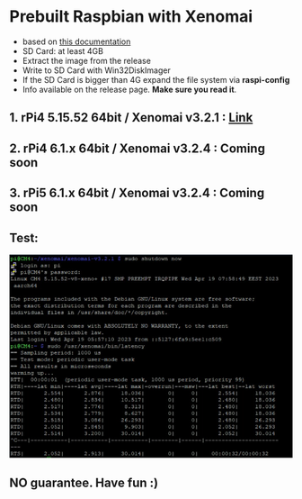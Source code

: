 # Prebuilt Raspbian with Xenomai
- based on [this documentation](https://george117.github.io/rPi_Xenomai/)
- SD Card: at least 4GB
- Extract the image from the release
- Write to SD Card with Win32DiskImager
- If the SD Card is bigger than 4G expand the file system via **raspi-config**
- Info available on the release page. **Make sure you read it**.

## 1. rPi4 5.15.52 64bit / Xenomai v3.2.1 : [Link](https://github.com/George117/rPi_Xenomai_Images/releases/tag/rPi4_5.15.52_64bit)
## 2. rPi4 6.1.x 64bit / Xenomai v3.2.4 : Coming soon
## 3. rPi5 6.1.x 64bit / Xenomai v3.2.4 : Coming soon
## Test:
![image](https://github.com/George117/rPi_Xenomai/blob/main/docs/assets/images/3/latency_test.png)




## NO guarantee. Have fun :)

